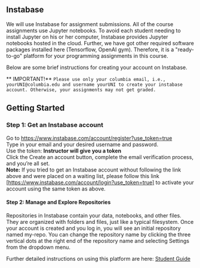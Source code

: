

## Instabase
We will use Instabase for assignment submissions. All of the course assignments use Jupyter notebooks. To avoid each student needing to install Jupyter on his or her computer, Instabase provides Jupyter notebooks hosted in the cloud. Further, we have got other required software packages installed here (Tensorflow, OpenAI gym). Therefore, it is a "ready-to-go" platform for your programming assignments in this course. 

Below are some brief instructions for creating your account on Instabase. 

** IMPORTANT!** `Please use only your columbia email, i.e., yourUNI@columbia.edu and username yourUNI to create your instabase account. Otherwise, your assignments may not get graded.`

## Getting Started

### Step 1: Get an Instabase account

Go to https://www.instabase.com/account/register?use_token=true \
Type in your email and your desired username and password.\
Use the token: **Instructor will give you a token**\
Click the Create an account button, complete the email verification process, and you’re all set.\
**Note:** If you tried to get an Instabase account without following the link above and were placed on a waiting list, please follow this link [https://www.instabase.com/account/login?use_token=true] to activate your account using the same token as above. 

#### Step 2: Manage and Explore Repositories

Repositories in Instabase contain your data, notebooks, and other files. They are organized with
folders and files, just like a typical filesystem. Once your account is created and you log in, you
will see an initial repository named my-repo. You can change the repository name by clicking the three vertical dots at the right end of the repository name and selecting Settings from the dropdown menu.



Further detailed instructions on using this platform are here: [Student Guide](docs/Instabase_%20Student%20Guide.docx)
